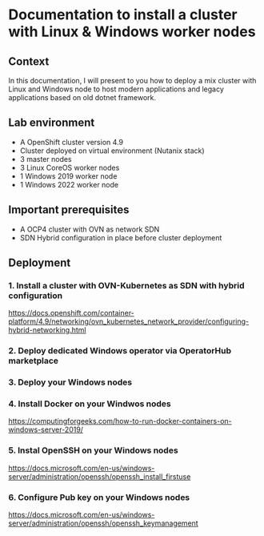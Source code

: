 # Documentation to install a cluster with Linux & Windows worker nodes

## Context

In this documentation, I will present to you how to deploy a mix cluster with Linux and Windows node to host modern applications and legacy applications based on old dotnet framework.

## Lab environment

- A OpenShift cluster version 4.9
- Cluster deployed on virtual environment (Nutanix stack)
- 3 master nodes
- 3 Linux CoreOS worker nodes
- 1 Windows 2019 worker node
- 1 Windows 2022 worker node 

## Important prerequisites 

- A OCP4 cluster with OVN as network SDN
- SDN Hybrid configuration in place before cluster deployment 

## Deployment

### 1. Install a cluster with OVN-Kubernetes as SDN with hybrid configuration  
https://docs.openshift.com/container-platform/4.9/networking/ovn_kubernetes_network_provider/configuring-hybrid-networking.html  

### 2. Deploy dedicated Windows operator via OperatorHub marketplace

### 3. Deploy your Windows nodes

### 4. Install Docker on your Windwos nodes  
https://computingforgeeks.com/how-to-run-docker-containers-on-windows-server-2019/

### 5. Instal OpenSSH on your Windows nodes  
https://docs.microsoft.com/en-us/windows-server/administration/openssh/openssh_install_firstuse

### 6. Configure Pub key on your Windows nodes  
https://docs.microsoft.com/en-us/windows-server/administration/openssh/openssh_keymanagement
